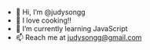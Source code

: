 - 👋 Hi, I’m @judysongg
- 👀 I love cooking!! 
- 🌱 I’m currently learning JavaScript
- 📫 Reach me at judysongg@gmail.com

<!---
judysongg/judysongg is a ✨ special ✨ repository because its `README.md` (this file) appears on your GitHub profile.
You can click the Preview link to take a look at your changes.
--->
